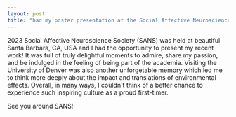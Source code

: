 ```yaml
---
layout: post
title: "had my poster presentation at the Social Affective Neuroscience Society!"
---
```


2023 Social Affective Neuroscience Society (SANS) was held at beautiful Santa Barbara, CA, USA and I had the opportunity to present my recent work! 
It was full of truly delightful moments to admire, share my passion, and be indulged in the feeling of being part of the academia.
Visiting the University of Denver was also another unforgetable memory which led me to think more deeply about the impact and translations of environmental effects.
Overall, in many ways, I couldn't think of a better chance to experience such inspiring culture as a proud first-timer. 

See you around SANS! 
